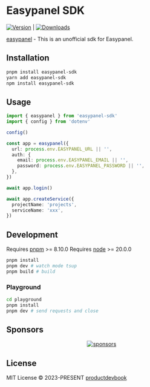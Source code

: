 # Easypanel SDK

<span><a href="https://www.npmjs.com/package/easypanel-sdk "><img src="https://img.shields.io/npm/v/easypanel-sdk?style=flat&colorA=18181B&colorB=28CF8D" alt="Version"></a> </span> | <span> <a href="https://www.npmjs.com/package/easypanel-sdk"> <img src="https://img.shields.io/npm/dm/easypanel-sdk?style=flat&colorA=18181B&colorB=28CF8D" alt="Downloads"> </a> </span>

[easypanel](https://easypanel.io) - This is an unofficial sdk for Easypanel.


## Installation

```bash
pnpm install easypanel-sdk
yarn add easypanel-sdk
npm install easypanel-sdk
```


## Usage

```ts
import { easypanel } from 'easypanel-sdk'
import { config } from 'dotenv'

config()

const app = easypanel({
  url: process.env.EASYPANEL_URL || '',
  auth: {
    email: process.env.EASYPANEL_EMAIL || '',
    password: process.env.EASYPANEL_PASSWORD || '',
  },
})

await app.login()

await app.createService({
  projectName: 'projects',
  serviceName: 'xxx',
})
```

## Development

Requires [pnpm](https://pnpm.js.org/) >= 8.10.0
Requires [node](https://nodejs.org/en/) >= 20.0.0

```bash
pnpm install
pnpm dev # watch mode tsup
pnpm build # build
```

### Playground

```bash
cd playground
pnpm install
pnpm dev # send requests and close
```

## Sponsors

<p align="center">
  <a href="https://cdn.jsdelivr.net/gh/oku-ui/static/sponsors/sponsors.svg">
    <img alt="sponsors" src='https://cdn.jsdelivr.net/gh/oku-ui/static/sponsors/sponsors.svg'/>
  </a>
</p>


## License

MIT License © 2023-PRESENT [productdevbook](https://github.com/productdevbook)